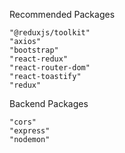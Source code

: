 Recommended Packages

    "@reduxjs/toolkit"
    "axios"
    "bootstrap"
    "react-redux"
    "react-router-dom"
    "react-toastify"
    "redux"
    
   Backend Packages
   
    "cors"
    "express"
    "nodemon"

